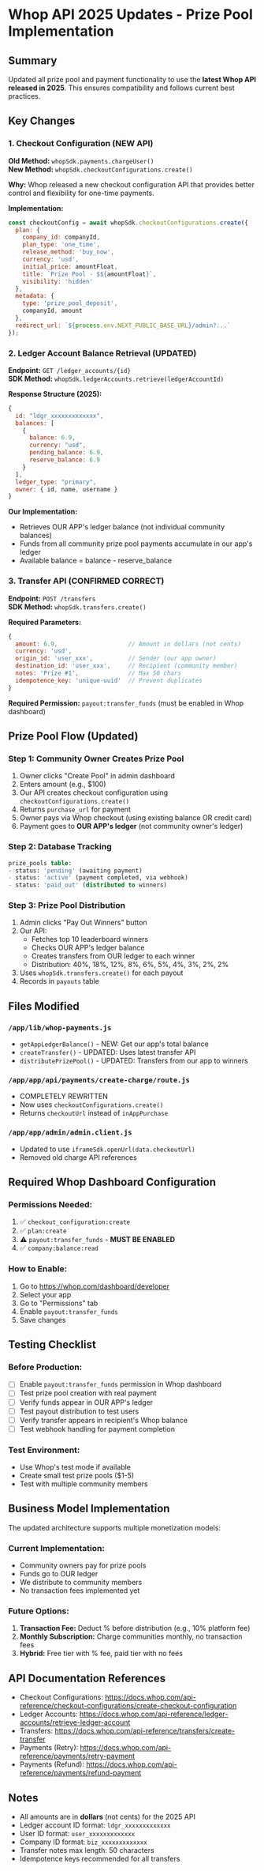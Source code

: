# Whop API 2025 Updates - Prize Pool Implementation

## Summary
Updated all prize pool and payment functionality to use the **latest Whop API released in 2025**. This ensures compatibility and follows current best practices.

## Key Changes

### 1. Checkout Configuration (NEW API)
**Old Method:** `whopSdk.payments.chargeUser()`  
**New Method:** `whopSdk.checkoutConfigurations.create()`

**Why:** Whop released a new checkout configuration API that provides better control and flexibility for one-time payments.

**Implementation:**
```javascript
const checkoutConfig = await whopSdk.checkoutConfigurations.create({
  plan: {
    company_id: companyId,
    plan_type: 'one_time',
    release_method: 'buy_now',
    currency: 'usd',
    initial_price: amountFloat,
    title: `Prize Pool - $${amountFloat}`,
    visibility: 'hidden'
  },
  metadata: {
    type: 'prize_pool_deposit',
    companyId, amount
  },
  redirect_url: `${process.env.NEXT_PUBLIC_BASE_URL}/admin?...`
});
```

### 2. Ledger Account Balance Retrieval (UPDATED)
**Endpoint:** `GET /ledger_accounts/{id}`  
**SDK Method:** `whopSdk.ledgerAccounts.retrieve(ledgerAccountId)`

**Response Structure (2025):**
```javascript
{
  id: "ldgr_xxxxxxxxxxxxx",
  balances: [
    {
      balance: 6.9,
      currency: "usd",
      pending_balance: 6.9,
      reserve_balance: 6.9
    }
  ],
  ledger_type: "primary",
  owner: { id, name, username }
}
```

**Our Implementation:**
- Retrieves OUR APP's ledger balance (not individual community balances)
- Funds from all community prize pool payments accumulate in our app's ledger
- Available balance = balance - reserve_balance

### 3. Transfer API (CONFIRMED CORRECT)
**Endpoint:** `POST /transfers`  
**SDK Method:** `whopSdk.transfers.create()`

**Required Parameters:**
```javascript
{
  amount: 6.9,                    // Amount in dollars (not cents)
  currency: 'usd',
  origin_id: 'user_xxx',          // Sender (our app owner)
  destination_id: 'user_xxx',     // Recipient (community member)
  notes: 'Prize #1',              // Max 50 chars
  idempotence_key: 'unique-uuid'  // Prevent duplicates
}
```

**Required Permission:** `payout:transfer_funds` (must be enabled in Whop dashboard)

## Prize Pool Flow (Updated)

### Step 1: Community Owner Creates Prize Pool
1. Owner clicks "Create Pool" in admin dashboard
2. Enters amount (e.g., $100)
3. Our API creates checkout configuration using `checkoutConfigurations.create()`
4. Returns `purchase_url` for payment
5. Owner pays via Whop checkout (using existing balance OR credit card)
6. Payment goes to **OUR APP's ledger** (not community owner's ledger)

### Step 2: Database Tracking
```sql
prize_pools table:
- status: 'pending' (awaiting payment)
- status: 'active' (payment completed, via webhook)
- status: 'paid_out' (distributed to winners)
```

### Step 3: Prize Pool Distribution
1. Admin clicks "Pay Out Winners" button
2. Our API:
   - Fetches top 10 leaderboard winners
   - Checks OUR APP's ledger balance
   - Creates transfers from OUR ledger to each winner
   - Distribution: 40%, 18%, 12%, 8%, 6%, 5%, 4%, 3%, 2%, 2%
3. Uses `whopSdk.transfers.create()` for each payout
4. Records in `payouts` table

## Files Modified

### `/app/lib/whop-payments.js`
- `getAppLedgerBalance()` - NEW: Get our app's total balance
- `createTransfer()` - UPDATED: Uses latest transfer API
- `distributePrizePool()` - UPDATED: Transfers from our app to winners

### `/app/app/api/payments/create-charge/route.js`
- COMPLETELY REWRITTEN
- Now uses `checkoutConfigurations.create()`
- Returns `checkoutUrl` instead of `inAppPurchase`

### `/app/app/admin/admin.client.js`
- Updated to use `iframeSdk.openUrl(data.checkoutUrl)`
- Removed old charge API references

## Required Whop Dashboard Configuration

### Permissions Needed:
1. ✅ `checkout_configuration:create`
2. ✅ `plan:create`
3. ⚠️  `payout:transfer_funds` - **MUST BE ENABLED**
4. ✅ `company:balance:read`

### How to Enable:
1. Go to https://whop.com/dashboard/developer
2. Select your app
3. Go to "Permissions" tab
4. Enable `payout:transfer_funds`
5. Save changes

## Testing Checklist

### Before Production:
- [ ] Enable `payout:transfer_funds` permission in Whop dashboard
- [ ] Test prize pool creation with real payment
- [ ] Verify funds appear in OUR APP's ledger
- [ ] Test payout distribution to test users
- [ ] Verify transfer appears in recipient's Whop balance
- [ ] Test webhook handling for payment completion

### Test Environment:
- Use Whop's test mode if available
- Create small test prize pools ($1-5)
- Test with multiple community members

## Business Model Implementation

The updated architecture supports multiple monetization models:

### Current Implementation:
- Community owners pay for prize pools
- Funds go to OUR ledger
- We distribute to community members
- No transaction fees implemented yet

### Future Options:
1. **Transaction Fee:** Deduct % before distribution (e.g., 10% platform fee)
2. **Monthly Subscription:** Charge communities monthly, no transaction fees
3. **Hybrid:** Free tier with % fee, paid tier with no fees

## API Documentation References

- Checkout Configurations: https://docs.whop.com/api-reference/checkout-configurations/create-checkout-configuration
- Ledger Accounts: https://docs.whop.com/api-reference/ledger-accounts/retrieve-ledger-account
- Transfers: https://docs.whop.com/api-reference/transfers/create-transfer
- Payments (Retry): https://docs.whop.com/api-reference/payments/retry-payment
- Payments (Refund): https://docs.whop.com/api-reference/payments/refund-payment

## Notes

- All amounts are in **dollars** (not cents) for the 2025 API
- Ledger account ID format: `ldgr_xxxxxxxxxxxxx`
- User ID format: `user_xxxxxxxxxxxxx`
- Company ID format: `biz_xxxxxxxxxxxxx`
- Transfer notes max length: 50 characters
- Idempotence keys recommended for all transfers

